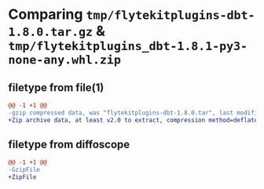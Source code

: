 # Comparing `tmp/flytekitplugins-dbt-1.8.0.tar.gz` & `tmp/flytekitplugins_dbt-1.8.1-py3-none-any.whl.zip`

## filetype from file(1)

```diff
@@ -1 +1 @@
-gzip compressed data, was "flytekitplugins-dbt-1.8.0.tar", last modified: Tue Jul 11 22:07:15 2023, max compression
+Zip archive data, at least v2.0 to extract, compression method=deflate
```

## filetype from diffoscope

```diff
@@ -1 +1 @@
-GzipFile
+ZipFile
```

